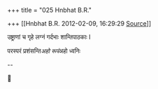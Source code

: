 +++
title = "025 Hnbhat B.R."

+++
[[Hnbhat B.R.	2012-02-09, 16:29:29 [Source](https://groups.google.com/g/bvparishat/c/bGxE4ZjKQYo)]]



उष्ट्राणां च गृहे लग्नं गर्दभाः शान्तिपाठकाः l

परस्परं प्रशंसन्ति*अहो रूपं*अहो ध्वनिः

  

--  



